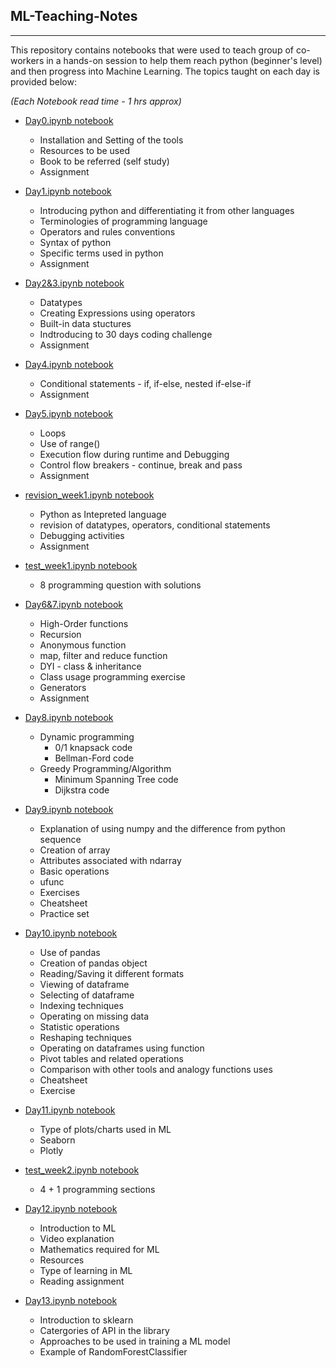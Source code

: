 ## ML-Teaching-Notes
--------------------

This repository contains notebooks that were used to teach group of co-workers in a hands-on session to help them reach python (beginner's level) and then progress into Machine Learning.
The topics taught on each day is provided below:

*(Each Notebook read time - 1 hrs approx)*

- [Day0.ipynb notebook](Day0.ipynb)
  * Installation and Setting of the tools
  * Resources to be used
  * Book to be referred (self study)
  * Assignment

- [Day1.ipynb notebook](Day1.ipynb)
  * Introducing python and differentiating it from other languages
  * Terminologies of programming language
  * Operators and rules conventions
  * Syntax of python
  * Specific terms used in python
  * Assignment

- [Day2&3.ipynb notebook](Day2&3.ipynb)
  * Datatypes
  * Creating Expressions using operators
  * Built-in data stuctures
  * Indtroducing to 30 days coding challenge
  * Assignment

- [Day4.ipynb notebook](Day4.ipynb)
  * Conditional statements - if, if-else, nested if-else-if
  * Assignment

- [Day5.ipynb notebook](Day5.ipynb)
  * Loops
  * Use of range()
  * Execution flow during runtime and Debugging
  * Control flow breakers - continue, break and pass
  * Assignment
 
- [revision_week1.ipynb notebook](revision_week1.ipynb)
  * Python as Intepreted language
  * revision of datatypes, operators, conditional statements
  * Debugging activities
  * Assignment

- [test_week1.ipynb notebook](test_week1.ipynb)
  * 8 programming question with solutions

- [Day6&7.ipynb notebook](Day6&7.ipynb)
  * High-Order functions
  * Recursion
  * Anonymous function
  * map, filter and reduce function
  * DYI - class & inheritance
  * Class usage programming exercise
  * Generators
  * Assignment

- [Day8.ipynb notebook](Day8.ipynb)
  * Dynamic programming
    * 0/1 knapsack code
    * Bellman-Ford code
  * Greedy Programming/Algorithm
    * Minimum Spanning Tree code
    * Dijkstra code

- [Day9.ipynb notebook](Day9.ipynb)
  * Explanation of using numpy and the difference from python sequence
  * Creation of array
  * Attributes associated with ndarray
  * Basic operations
  * ufunc
  * Exercises
  * Cheatsheet
  * Practice set

- [Day10.ipynb notebook](Day10.ipynb)
  * Use of pandas
  * Creation of pandas object
  * Reading/Saving it different formats
  * Viewing of dataframe
  * Selecting of dataframe
  * Indexing techniques
  * Operating on missing data
  * Statistic operations
  * Reshaping techniques
  * Operating on dataframes using function
  * Pivot tables and related operations
  * Comparison with other tools and analogy functions uses
  * Cheatsheet
  * Exercise
  
- [Day11.ipynb notebook](Day11.ipynb)
  * Type of plots/charts used in ML
  * Seaborn
  * Plotly

- [test_week2.ipynb notebook](test_week2.ipynb)
  * 4 + 1 programming sections

- [Day12.ipynb notebook](Day12.ipynb)
  * Introduction to ML
  * Video explanation
  * Mathematics required for ML
  * Resources
  * Type of learning in ML
  * Reading assignment

- [Day13.ipynb notebook](Day13.ipynb)
  * Introduction to sklearn
  * Catergories of API in the library
  * Approaches to be used in training a ML model
  * Example of RandomForestClassifier
